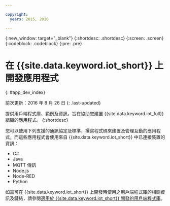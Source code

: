 ```yaml
---

copyright:
  years: 2015, 2016

---
```


{:new_window: target="_blank"}
{:shortdesc: .shortdesc}
{:screen: .screen}
{:codeblock: .codeblock}
{:pre: .pre}

# 在 {{site.data.keyword.iot_short}} 上開發應用程式
{: #app_dev_index}

前次更新：2016 年 8 月 26 日
{: .last-updated}

提供用戶端程式庫、範例及資訊，旨在協助您建置 {{site.data.keyword.iot_full}} 組織的應用程式。
{:shortdesc}

您可以使用下列支援的通訊協定及標準，撰寫程式碼來建置及管理互動的應用程式，而這些應用程式會使用來自 {{site.data.keyword.iot_short}} 中已連接裝置的資訊：

- C#
- Java
- MQTT 傳訊
- Node.js
- Node-RED
- Python

如需可在 {{site.data.keyword.iot_short}} 上開發時使用之用戶端程式庫的相關資訊及鏈結，請參閱[適用於 {{site.data.keyword.iot_short}} 開發的用戶端程式庫](../iot_platform_client_lib.html)。
